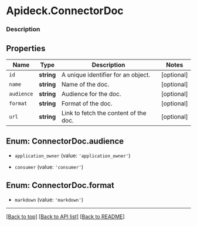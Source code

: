 # Apideck.ConnectorDoc

### Description

## Properties
Name | Type | Description | Notes
------------ | ------------- | ------------- | -------------
`id` | **string** | A unique identifier for an object. | [optional] 
`name` | **string** | Name of the doc. | [optional] 
`audience` | **string** | Audience for the doc. | [optional] 
`format` | **string** | Format of the doc. | [optional] 
`url` | **string** | Link to fetch the content of the doc. | [optional] 





<a name="ConnectorDocAudience"></a>
## Enum: ConnectorDoc.audience


* `application_owner` (value: `'application_owner'`)

* `consumer` (value: `'consumer'`)




<a name="ConnectorDocFormat"></a>
## Enum: ConnectorDoc.format


* `markdown` (value: `'markdown'`)




---

[[Back to top]](#) [[Back to API list]](../../../../README.md#documentation-for-api-endpoints) [[Back to README]](../../../../README.md)



